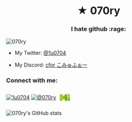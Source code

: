 <h1 align="center">★ 070ry</h1>
<h3 align="center">I hate github :rage:</h3>

<p align="left"> <img src="https://komarev.com/ghpvc/?username=070ry&label=Profile%20views&color=00ff2a&style=for-the-badge" alt="070ry" /> </p>

- My Twitter: [@1u0704](https://twitter.com/1u0704)

- My Discord: [cfor こみゅふぉー](https://discord.gg/FM6PAQuAhv)

<h3 align="left">Connect with me:</h3>
<p align="left">
<a href="https://twitter.com/1u0704" target="blank"><img align="center" src="https://raw.githubusercontent.com/rahuldkjain/github-profile-readme-generator/master/src/images/icons/Social/twitter.svg" alt="1u0704" height="30" width="40" /></a>
<a href="https://www.youtube.com/@070ry" target="blank"><img align="center" src="https://raw.githubusercontent.com/rahuldkjain/github-profile-readme-generator/master/src/images/icons/Social/youtube.svg" alt="@070ry" height="30" width="40" /></a>
<a href="https://misskey.io/@i14a" target="blank"><img align="center" src="https://raw.githubusercontent.com/misskey-dev/assets/main/icon.png" alt="@i14a" height="40" width="40"></a></p>


![070ry's GitHub stats](https://github-readme-stats.vercel.app/api?username=070ry&show_icons=true)
